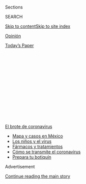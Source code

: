 <div id="app">

<div>

<div>

<div>

<div class="NYTAppHideMasthead css-1q2w90k e1suatyy0">

<div class="section css-ui9rw0 e1suatyy2">

<div class="css-eph4ug er09x8g0">

<div class="css-6n7j50">

</div>

<span class="css-1dv1kvn">Sections</span>

<div class="css-10488qs">

<span class="css-1dv1kvn">SEARCH</span>

</div>

[Skip to content](#site-content)[Skip to site
index](#site-index)

</div>

<div id="masthead-section-label" class="css-1wr3we4 eaxe0e00">

[Opinión](https://www.nytimes.com/es/section/opinion)

</div>

<div class="css-10698na e1huz5gh0">

</div>

</div>

<div id="masthead-bar-one" class="section hasLinks css-15hmgas e1csuq9d3">

<div class="css-uqyvli e1csuq9d0">

</div>

<div class="css-1uqjmks e1csuq9d1">

</div>

<div class="css-9e9ivx">

[](https://myaccount.nytimes.com/auth/login?response_type=cookie&client_id=vi)

</div>

<div class="css-1bvtpon e1csuq9d2">

[Today’s
Paper](https://www.nytimes.com/section/todayspaper)

</div>

</div>

</div>

</div>

<div data-aria-hidden="false">

<div id="site-content" data-role="main">

<div>

<div class="css-1aor85t" style="opacity:0.000000001;z-index:-1;visibility:hidden">

<div class="css-1hqnpie">

<div class="css-epjblv">

<span class="css-17xtcya">[Opinión](/es/section/opinion)</span><span class="css-x15j1o">|</span><span class="css-fwqvlz">Por
qué los brasileños deberían temer a la oficina de
odio</span>

</div>

<div class="css-k008qs">

<div class="css-1iwv8en">

<span class="css-18z7m18"></span>

<div>

</div>

</div>

<span class="css-1n6z4y">https://nyti.ms/3kafIXH</span>

<div class="css-1705lsu">

<div class="css-4xjgmj">

<div class="css-4skfbu" data-role="toolbar" data-aria-label="Social Media Share buttons, Save button, and Comments Panel with current comment count" data-testid="share-tools">

  - 
  - 
  - 
  - 
    
    <div class="css-6n7j50">
    
    </div>

  - 

</div>

</div>

</div>

</div>

</div>

</div>

<div id="NYT_TOP_BANNER_REGION" class="css-13pd83m">

<div>

<div id="styln-prism-menu-1594831588949" class="section interactive-content interactive-size-medium css-1edisqu">

<div class="css-17ih8de interactive-body">

<div id="scroll-container" class="css-1gj85ro">

[<span class="styln-title-wrap"><span class="css-1pje3qr">El brote
de</span><span class="css-1pje3qr">
coronavirus</span></span>](https://www.nytimes.com/es/spotlight/coronavirus?action=click&pgtype=Article&state=default&region=TOP_BANNER&context=storylines_menu)

  - [Mapa y casos en
    México](https://www.nytimes.com/es/interactive/2020/espanol/america-latina/coronavirus-en-mexico.html?action=click&pgtype=Article&state=default&region=TOP_BANNER&context=storylines_menu)
  - [Los niños y el
    virus](https://www.nytimes.com/es/2020/07/31/espanol/ciencia-y-tecnologia/ninos-contagio-coronavirus.html?action=click&pgtype=Article&state=default&region=TOP_BANNER&context=storylines_menu)
  - [Fármacos y
    tratamientos](https://www.nytimes.com/es/interactive/2020/science/coronavirus-tratamientos-curas.html?action=click&pgtype=Article&state=default&region=TOP_BANNER&context=storylines_menu)
  - [Cómo se transmite el
    coronavirus](https://www.nytimes.com/es/2020/07/06/espanol/ciencia-y-tecnologia/coronavirus-transmision-aire.html?action=click&pgtype=Article&state=default&region=TOP_BANNER&context=storylines_menu)
  - [Prepara tu
    botiquín](https://www.nytimes.com/es/2020/07/14/espanol/estilos-de-vida/botiquin-medicina-coronavirus.html?action=click&pgtype=Article&state=default&region=TOP_BANNER&context=storylines_menu)

</div>

</div>

</div>

</div>

</div>

<div id="top-wrapper" class="css-1sy8kpn">

<div id="top-slug" class="css-l9onyx">

Advertisement

</div>

[Continue reading the main
story](#after-top)

<div class="ad top-wrapper" style="text-align:center;height:100%;display:block;min-height:250px">

<div id="top" class="place-ad" data-position="top" data-size-key="top">

</div>

</div>

<div id="after-top">

</div>

</div>

<div>

<div class="css-v5btjw etb61u70">

<div class="css-v05ibm etb61u71">

[Opinión](/es/section/opinion)

</div>

</div>

<div id="sponsor-wrapper" class="css-1hyfx7x">

<div id="sponsor-slug" class="css-19vbshk">

Supported by

</div>

[Continue reading the main
story](#after-sponsor)

<div id="sponsor" class="ad sponsor-wrapper" style="text-align:center;height:100%;display:block">

</div>

<div id="after-sponsor">

</div>

</div>

<div class="css-186x18t">

Comentario

</div>

<div class="css-1vkm6nb ehdk2mb0">

# Por qué los brasileños deberían temer a la oficina de odio

</div>

El presidente Jair Bolsonaro, sus hijos y aliados han sembrado el odio
en línea contra las instituciones que defienden la democracia. Ahora la
indignación se está desbordando en la
calle.

<div class="css-79elbk" data-testid="photoviewer-wrapper">

<div class="css-z3e15g" data-testid="photoviewer-wrapper-hidden">

</div>

<div class="css-1a48zt4 ehw59r15" data-testid="photoviewer-children">

![<span class="css-cnj6d5 e1z0qqy90" itemprop="copyrightHolder"><span class="css-1ly73wi e1tej78p0">Credit...</span><span><span>Daniel
Zender</span></span></span>](https://static01.nyt.com/images/2020/08/05/opinion/05campos/04campos-articleLarge.jpg?quality=75&auto=webp&disable=upscale)

</div>

</div>

<div class="css-18e8msd">

<div class="css-vp77d3 epjyd6m0">

<div class="css-1baulvz">

Por <span class="css-1baulvz last-byline" itemprop="name">Patrícia
Campos Mello</span>

<div class="css-8atqhb">

Es periodista brasilera.

</div>

</div>

</div>

  - 4 de agosto de
    2020

  - 
    
    <div class="css-4xjgmj">
    
    <div class="css-d8bdto" data-role="toolbar" data-aria-label="Social Media Share buttons, Save button, and Comments Panel with current comment count" data-testid="share-tools">
    
      - 
      - 
      - 
      - 
        
        <div class="css-6n7j50">
        
        </div>
    
      - 
    
    </div>
    
    </div>

</div>

<div class="css-mdjrty">

[Read in
English](https://www.nytimes.com/2020/08/04/opinion/bolsonaro-office-of-hate-brazil.html "Read in English")[Ler
em
português](https://www.nytimes.com/pt/2020/08/04/opinion/international-world/bolsonaro-gabinete-do-odio.html "Read in Portuguese")

</div>

</div>

<div class="section meteredContent css-1r7ky0e" name="articleBody" itemprop="articleBody">

<div class="css-1fanzo5 StoryBodyCompanionColumn">

<div class="css-53u6y8">

SÃO PAULO — El 13 de junio, miembros de los “300 de Brasil”, una milicia
bolsonarista de extrema derecha, [lanzaron fuegos
artificiales](https://www1.folha.uol.com.br/poder/2020/05/sara-winter-xinga-moraes-diz-querer-trocar-socos-com-ele-e-promete-inferniza-lo.shtml)
hacia el edificio del Supremo Tribunal Federal en Brasilia, simulando un
bombardeo. “Prepárese, Supremo de los bandidos… están llevando el país
al comunismo”, dijo uno de los líderes, que [transmitió la protesta en
vivo](https://www.metropoles.com/brasil/video-bolsonaristas-lancam-fogos-de-artificio-em-predio-do-stf).
“¡Se acabó, carajo\!”, dijo otro manifestante, haciéndose eco de las
palabras que el presidente [había
usado](https://www.youtube.com/watch?v=I2bZoC8FHJI) para condenar una
investigación del tribunal en contra de algunos de sus partidarios, que
participan en campañas de desinformación y amenazan a los jueces.

¿De dónde vino este odio al máximo tribunal de Brasil?

En los meses previos al incidente de los fuegos artificiales, miles de
cuentas de redes sociales, muchas de ellas cuentas falsas vinculadas a
partidarios de Bolsonaro o blogueros de extrema derecha, publicaron
[amenazas](https://www1.folha.uol.com.br/poder/2020/05/sara-winter-xinga-moraes-diz-querer-trocar-socos-com-ele-e-promete-inferniza-lo.shtml)
contra los jueces del tribunal. Pidieron que se aboliera la corte o que
el país regresara a una dictadura militar. Uno de los seguidores del
presidente incluso habló de [matar y
desmembrar](https://g1.globo.com/politica/noticia/2020/06/17/moraes-vota-pela-legalidade-e-continuidade-do-inquerito-das-fake-news.ghtml)
a los jueces y sus familias. Era cuestión de tiempo para que la
animosidad se desbordara en la calle.

Este ambiente tóxico ha sido fomentado por lo que los brasileños llaman
la “oficina de odio”, una operación dirigida por asesores de Bolsonaro,
que patrocinan una red de blogs y cuentas de redes sociales que difunden
noticias falsas y atacan a periodistas, políticos, artistas y a medios
de comunicación que critican al presidente. La oficina de odio no tiene
título ni presupuesto oficial, pero su trabajo se subsidia con dinero de
los contribuyentes. No está claro cuántas personas trabajan para esta
oficina ni quiénes son. De hecho, Bolsonaro y sus aliados niegan que
exista. Pero las semillas del odio y la división que está sembrando
amenazan con deshacer nuestra democracia.

</div>

</div>

<div class="css-1fanzo5 StoryBodyCompanionColumn">

<div class="css-53u6y8">

El gobierno de Bolsonaro se enfrenta actualmente a tres investigaciones
directamente relacionadas con esta máquina de odio. Una investigación
del Supremo Tribunal está indagando ataques a miembros de la corte
financiados por líderes empresariales y difundidos por la red
bolsonarista. Otra está examinando el financiamiento de manifestaciones
que piden el cierre del Congreso y del poder judicial. Cuatro
investigaciones en el Tribunal Superior Electoral están analizando el
uso de campañas de desinformación y difamación de mensajes a través de
WhatsApp durante la campaña electoral de 2018, supuestamente financiado
por líderes empresariales.

</div>

</div>

<div class="css-79elbk" data-testid="photoviewer-wrapper">

<div class="css-z3e15g" data-testid="photoviewer-wrapper-hidden">

</div>

<div class="css-1a48zt4 ehw59r15" data-testid="photoviewer-children">

![<span class="css-16f3y1r e13ogyst0" data-aria-hidden="true">Un
partidario del presidente brasileño arroja un globo de agua en una
pancarta que decía “Tiro al blanco”, con fotos de Alexandre de Moraes,
ministro del Supremo Tribunal Federal de Brasil y otros funcionarios
durante una manifestación por las medidas de cierre en medio del
coronavirus en
Brasilia.</span><span class="css-cnj6d5 e1z0qqy90" itemprop="copyrightHolder"><span class="css-1ly73wi e1tej78p0">Credit...</span><span>Andressa
Anholete/Getty
Images</span></span>](https://static01.nyt.com/images/2020/08/04/opinion/04campos-ES-2/04Campos2-articleLarge.jpg?quality=75&auto=webp&disable=upscale)

</div>

</div>

<div class="css-1fanzo5 StoryBodyCompanionColumn">

<div class="css-53u6y8">

El 8 de julio, Facebook eliminó [docenas de
cuentas](https://www1.folha.uol.com.br/poder/2020/07/facebook-remove-contas-falsas-ligadas-aos-bolsonaros-e-ao-gabinete-da-presidencia.shtml),
algunas utilizadas por empleados de Bolsonaro y sus hijos. [Tércio
Arnaud
Tomaz](https://elpais.com/internacional/2020-07-10/facebook-rompe-la-oficina-del-odio-una-red-de-88-cuentas-de-apoyo-a-jair-bolsonaro.html),
un asesor especial de Bolsonaro, [administró algunas de las
cuentas](https://apnews.com/0c58cccec2004bf250c8dab38172cbc9), y se cree
que él dirige la oficina de odio.

Lamentablemente, conozco demasiado de cerca a la oficina de odio.
Durante los últimos dos años, he estado cubriendo la desinformación y la
política. Me convertí en blanco en 2018, cuando expuse en el periódico
Folha de São Paulo que unos líderes empresariales habían estado pagando
por la difusión de millones de mensajes falsos a través de WhatsApp para
influir en las elecciones presidenciales de ese año.

Como resultado, me he enfrentado a crudas amenazas y ataques personales.
Los *trolls* e incluso los políticos han compartido memes en los que mi
cara aparece en montajes pornográficos y refiriéndose a mí como
prostituta. La gente me envía mensajes diciendo que debería ser violada.
Estoy demandando a Bolsonaro, a su hijo Eduardo y a un bloguero
bolsonarista por [daños
morales](http://www.fundamedios.us/incidentes/patriciacampos-demanda-jairbolsonaro-ofensas-periodista/)
por declarar o insinuar repetidamente que ofrezco sexo a cambio de
primicias.

Y no estoy sola. Muchas periodistas respetadas en Brasil también han
sufrido ataques misóginos. La prensa, junto con los tribunales y el
Congreso, es una de las últimas barreras que contiene al presidente.
Pero no sé por cuánto tiempo más podremos resistir a Bolsonaro y sus
seguidores. La retórica y las acciones cada vez más agresivas por parte
del presidente, sus hijos y aliados sirven como justificación para que
las milicias bolsonaristas pasen de los insultos a las injurias.

</div>

</div>

<div class="css-1fanzo5 StoryBodyCompanionColumn">

<div class="css-53u6y8">

El 25 de mayo, sus partidarios acosaron a los periodistas cerca de la
residencia presidencial en Brasilia. En los [videos
tomados](https://twitter.com/folha/status/1264913877399212034) ese día
se ve cómo llaman extorsionistas y delincuentes a los periodistas. Una
mujer grita: “¡Escoria\! ¡Basura\! ¡Ratas\! ¡Bolsonaro hasta 2050\!
¡Prensa podrida\!
¡Comunistas\!”.

</div>

</div>

<div class="css-79elbk" data-testid="photoviewer-wrapper">

<div class="css-z3e15g" data-testid="photoviewer-wrapper-hidden">

</div>

<div class="css-1a48zt4 ehw59r15" data-testid="photoviewer-children">

<div class="css-1xdhyk6 erfvjey0">

<span class="css-1ly73wi e1tej78p0">Image</span>

<div class="css-zjzyr8">

<div data-testid="lazyimage-container" style="height:257.77777777777777px">

</div>

</div>

</div>

<span class="css-16f3y1r e13ogyst0" data-aria-hidden="true">Partidarios
de Bolsonaro le gritan insultos a los periodistas después de que el
presidente saliera de la residencia oficial en
Brasilia.</span><span class="css-cnj6d5 e1z0qqy90" itemprop="copyrightHolder"><span class="css-1ly73wi e1tej78p0">Credit...</span><span>Eraldo
Peres/Associated Press</span></span>

</div>

</div>

<div class="css-1fanzo5 StoryBodyCompanionColumn">

<div class="css-53u6y8">

Por supuesto, los periodistas no son los únicos que están siendo
atacados. Durante el último año, la oficina de odio ha hecho que los
brasileños se enfrenten y ha derribado la confianza en las mismas
instituciones que fueron diseñadas para protegerlos.

El grupo estuvo detrás de una campaña difamatoria que calificó a Sergio
Moro —exministro de Justicia estelar y el juez principal de [Lava
Jato](https://www.nytimes.com/2017/09/18/opinion/brazil-corruption-car-wash.html?searchResultPosition=1),
la investigación de corrupción en Brasil— como “traidor” y “comunista”.
Moro
[renunció](https://www.nytimes.com/2020/04/24/world/americas/brazil-bolsonaro-moro.html)
en protesta en abril y denunció la intromisión del presidente en una
investigación de la Policía Federal para proteger a sus hijos y aliados
de investigaciones criminales. Poco después de su renuncia, las redes
sociales se inundaron con memes desde cuentas falsas que amenazaban a
Moro.

Con la propagación del coronavirus, [las noticias y curas
falsas](https://www.bbc.com/news/53361876) comenzaron a proliferar en
las redes sociales, a menudo a través de legisladores federales con
cientos de miles de seguidores. Bolsonaro ha
[quebrantado](https://www.hrw.org/news/2020/04/10/brazil-bolsonaro-sabotages-anti-covid-19-efforts)
las pautas de distanciamiento social establecidas por los gobernadores,
y asesores como Arnaud Tomaz afirmaron que la reacción a la COVID-19 fue
[exagerada](https://www.bbc.com/portuguese/brasil-53353594) y que la
hidroxicloroquina, el fármaco antipalúdico
[promovido](https://www.nytimes.com/2020/06/13/world/americas/virus-brazil-bolsonaro-chloroquine.html)
por Bolsonaro como una cura del coronavirus, podría matar el virus.

En abril, el gobierno comenzó a rastrear un “Marcador de la vida” en
[Facebook](https://www.facebook.com/minsaude/posts/3549590468392877) y
[Twitter](https://twitter.com/secomvc/status/1257836970518200323), que
registraba el número de pacientes que se habían recuperado. Luego, en
junio, el Ministerio de Salud eliminó el número total de casos y muertes
confirmados de la COVID-19 desde el inicio de la pandemia, y colocaron
en su lugar un gráfico con los casos y muertes reportados en las últimas
24 horas. Posteriormente, el Supremo Tribunal
[ordenó](https://www.nytimes.com/2020/06/19/world/coronavirus-live-updates.html)
al gobierno no ocultar datos.

Pero el coronavirus no se detiene por las agendas políticas. La
“[pequeña
gripe](https://www.cnn.com/2020/05/23/americas/brazil-coronavirus-hospitals-intl/index.html)”,
como Bolsonaro se ha referido al virus que él y su esposa contrajeron en
julio, ya ha matado a más de [94.000
brasileños](https://www.nytimes.com/interactive/2020/world/americas/brazil-coronavirus-cases.html),
la segunda [cifra más alta](https://coronavirus.jhu.edu/map.html) de
muertos en el mundo. La campaña de noticias falsas del presidente ha
resultado en una muerte prematura para miles de personas.

</div>

</div>

<div class="css-1fanzo5 StoryBodyCompanionColumn">

<div class="css-53u6y8">

Más allá de las campañas de difamación y desinformación, el propósito de
la oficina de odio es mucho más nefasto: debilitar las instituciones
democráticas de Brasil. Las investigaciones del fiscal general revelaron
que algunos legisladores están gastando fondos del gabinete en agencias
de mercadotecnia que utilizan las redes sociales para fomentar protestas
contra el tribunal y el Congreso, y a favor de la intervención militar
en la política.

Esta incitación tiene la intención de convencer a los bolsonaristas de
que los jueces del la tribunal son dictadores, y que la prensa y el
Congreso están impidiendo que el presidente gobierne y conspirando un
golpe de Estado. Bolsonaro podría estar preparando el terreno para
justificar una intervención militar. Y en una democracia joven como
Brasil, las instituciones pueden ser más frágiles de lo que parecen.

Aunque Bolsonaro fue elegido democráticamente, ha profesado admiración
por el régimen militar que gobernó Brasil desde 1964 hasta 1985. Mucho
antes de postularse a la presidencia,
[dijo](https://www.youtube.com/watch?v=qIDyw9QKIvw&t=577s) que una
guerra civil lograría lo que el régimen militar no pudo. También dijo
que cerraría el Congreso si fuera presidente. Durante las elecciones
presidenciales de 2018, sus hijos y seguidores imprimieron camisetas con
la cara del coronel Alberto Brilhante Ustra, el principal torturador de
la dictadura, una figura celebrada por el
presidente.

</div>

</div>

<div class="css-79elbk" data-testid="photoviewer-wrapper">

<div class="css-z3e15g" data-testid="photoviewer-wrapper-hidden">

</div>

<div class="css-1a48zt4 ehw59r15" data-testid="photoviewer-children">

<div class="css-1xdhyk6 erfvjey0">

<span class="css-1ly73wi e1tej78p0">Image</span>

<div class="css-zjzyr8">

<div data-testid="lazyimage-container" style="height:257.77777777777777px">

</div>

</div>

</div>

<span class="css-16f3y1r e13ogyst0" data-aria-hidden="true">Un
manifestante con la bandera de Brasil participó en un marcha en Río de
Janeiro en contra del Supremo Tribunal Federal en
junio.</span><span class="css-cnj6d5 e1z0qqy90" itemprop="copyrightHolder"><span class="css-1ly73wi e1tej78p0">Credit...</span><span>Bruna
Prado/Getty Images</span></span>

</div>

</div>

<div class="css-1fanzo5 StoryBodyCompanionColumn">

<div class="css-53u6y8">

Bolsonaro ha tratado de cumplir con su visión. En un esfuerzo por
sortear el Congreso, ha firmado un número récord de órdenes ejecutivas y
proyectos de ley diseñados para eliminar la independencia de las
universidades públicas, que describe como guaridas del comunismo;
restringir el acceso a la información, y debilitar sindicatos y
periódicos. Ha intentado desobedecer los fallos del poder judicial.

Él ha dicho que quiere armar a la población entera, para que las
personas puedan defenderse contra la “dictadura” del tribunal federal y
los gobernadores. “Quiero que todos tengan armas porque una población
armada nunca será esclavizada”, dijo durante una reunión de gabinete en
mayo. Más tarde firmó una orden ejecutiva que facilita la importación de
armas y aumenta la cantidad de municiones que una persona puede comprar
en un año. En cualquier democracia funcional, todo esto equivaldría a un
llamado a la insurrección.

Al presidente y sus secuaces no les gustaría nada más que silenciar a
todos aquellos que iluminan los recovecos más oscuros de su gobierno.

</div>

</div>

<div class="css-1fanzo5 StoryBodyCompanionColumn">

<div class="css-53u6y8">

Durante el último año, el objetivo de la oficina de odio se ha vuelto
cada vez más importante: poner a los brasileños en contra de aquellos
que han servido de controles y contrapesos contra el auge autoritario de
Bolsonaro.

Ataques contra el tribunal o la agresión hacia un fotoperiodista durante
una protesta contra el Congreso y a favor del golpe militar son señales
de que de alguna manera la oficina de odio está teniendo éxito en su
llamado a la insurrección.

La semana pasada, dos hombres en un automóvil equipado con altavoces
[aparecieron en la entrada de la casa del
popular](https://esportes.yahoo.com/noticias/aliados-jair-bolsonaro-atacam-casa-felipe-neto-010129218.html)[*youtuber*](https://esportes.yahoo.com/noticias/aliados-jair-bolsonaro-atacam-casa-felipe-neto-010129218.html)[Felipe
Neto](https://esportes.yahoo.com/noticias/aliados-jair-bolsonaro-atacam-casa-felipe-neto-010129218.html)
con la intención de intimidarlo, y lo acusaron de destruir la
“institución más importante, que es la familia”. Días antes, Neto
denunció el manejo de la pandemia por parte del presidente en un video
que apareció en esta sección. Uno de los hombres que lo amenazó había
participado en el altercado de fuegos artificiales cerca del Supremo
Tribunal Federal en Brasilia llevados a cabo por los “300 de Brasil”. El
ataque es otro ejemplo de cómo el vitriolo propagado por la oficina de
odio se extiende cada vez más allá de internet.

</div>

</div>

![<span class="css-16f3y1r e13ogyst0">Just ask
Brazilians.</span>](https://static01.nyt.com/images/2020/07/16/autossell/15op-brazil-thumb-print/15op-brazil-thumb-videoSixteenByNineJumbo1600.jpg)

<div class="css-1fanzo5 StoryBodyCompanionColumn">

<div class="css-53u6y8">

Si hay alguna esperanza de que nuestra joven democracia perdure, debemos
permanecer vigilantes y continuar responsabilizando a este gobierno. Lo
que está en juego no es solo la vida de los brasileños, sino las mismas
instituciones —el Congreso, el poder judicial, la academia y los medios
de comunicación— que por el momento han logrado impedir el auge del
autoritarismo.

Patrícia Campos Mello es periodista del diario brasileño Folha de São
Paulo y autora de *A máquina do ódio*, de próxima aparición, sobre las
campañas de desinformación y Bolsonaro. Este ensayo fue traducido del
portugués por Erin Goodman.

</div>

</div>

<div>

</div>

</div>

<div>

</div>

<div>

</div>

<div>

</div>

<div>

<div id="bottom-wrapper" class="css-1ede5it">

<div id="bottom-slug" class="css-l9onyx">

Advertisement

</div>

[Continue reading the main
story](#after-bottom)

<div id="bottom" class="ad bottom-wrapper" style="text-align:center;height:100%;display:block;min-height:90px">

</div>

<div id="after-bottom">

</div>

</div>

</div>

</div>

</div>

## Site Index

<div>

</div>

## Site Information Navigation

  - [© <span>2020</span> <span>The New York Times
    Company</span>](https://help.nytimes.com/hc/en-us/articles/115014792127-Copyright-notice)

<!-- end list -->

  - [NYTCo](https://www.nytco.com/)
  - [Contact
    Us](https://help.nytimes.com/hc/en-us/articles/115015385887-Contact-Us)
  - [Work with us](https://www.nytco.com/careers/)
  - [Advertise](https://nytmediakit.com/)
  - [T Brand Studio](http://www.tbrandstudio.com/)
  - [Your Ad
    Choices](https://www.nytimes.com/privacy/cookie-policy#how-do-i-manage-trackers)
  - [Privacy](https://www.nytimes.com/privacy)
  - [Terms of
    Service](https://help.nytimes.com/hc/en-us/articles/115014893428-Terms-of-service)
  - [Terms of
    Sale](https://help.nytimes.com/hc/en-us/articles/115014893968-Terms-of-sale)
  - [Site
    Map](https://spiderbites.nytimes.com)
  - [Help](https://help.nytimes.com/hc/en-us)
  - [Subscriptions](https://www.nytimes.com/subscription?campaignId=37WXW)

</div>

</div>

</div>

</div>
